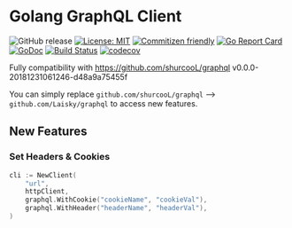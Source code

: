 # Golang GraphQL Client

![GitHub release](https://img.shields.io/github/release/Laisky/graphql.svg)
[![License: MIT](https://img.shields.io/badge/License-MIT-yellow.svg)](https://opensource.org/licenses/MIT)
[![Commitizen friendly](https://img.shields.io/badge/commitizen-friendly-brightgreen.svg)](http://commitizen.github.io/cz-cli/)
[![Go Report Card](https://goreportcard.com/badge/github.com/Laisky/graphql)](https://goreportcard.com/report/github.com/Laisky/graphql)
[![GoDoc](https://godoc.org/github.com/Laisky/graphql?status.svg)](https://godoc.org/github.com/Laisky/graphql)
[![Build Status](https://travis-ci.org/Laisky/graphql.svg?branch=master)](https://travis-ci.org/Laisky/graphql)
[![codecov](https://codecov.io/gh/Laisky/graphql/branch/master/graph/badge.svg)](https://codecov.io/gh/Laisky/graphql)


Fully compatibility with <https://github.com/shurcooL/graphql> v0.0.0-20181231061246-d48a9a75455f

You can simply replace `github.com/shurcooL/graphql` --> `github.com/Laisky/graphql` to access new features.

## New Features

### Set Headers & Cookies

```go
cli := NewClient(
    "url",
    httpClient,
    graphql.WithCookie("cookieName", "cookieVal"),
    graphql.WithHeader("headerName", "headerVal"),
)
```
